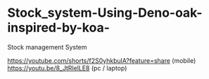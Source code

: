 # Stock_system-Using-Deno-oak-inspired-by-koa-
Stock management System


https://youtube.com/shorts/f2S0yhkbulA?feature=share (mobile)
https://youtu.be/8_JtRlelLE8 (pc / laptop)
